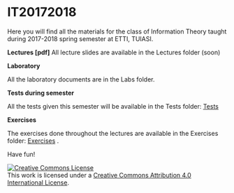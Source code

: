 # IT20172018

Here you will find all the materials for the class of Information Theory taught during 2017-2018
spring semester at ETTI, TUIASI.

**Lectures [pdf]** All lecture slides are available in the Lectures folder (soon)

**Laboratory**
 
All the laboratory documents are in the Labs folder.

**Tests during semester**

All the tests given this semester will be available in the Tests folder: [Tests](Tests) 

**Exercises**

The exercises done throughout the lectures are available in the Exercises folder: [Exercises](Exercises) .

Have fun!

<a rel="license" href="http://creativecommons.org/licenses/by/4.0/"><img alt="Creative Commons License" style="border-width:0" src="https://i.creativecommons.org/l/by/4.0/88x31.png" /></a><br />This work is licensed under a <a rel="license" href="http://creativecommons.org/licenses/by/4.0/">Creative Commons Attribution 4.0 International License</a>.
